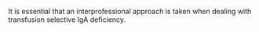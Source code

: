 It is essential that an interprofessional approach is taken when dealing with transfusion selective IgA deficiency.